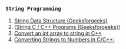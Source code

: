 ### ```String Programming```

1. [String Data Structure (Geeksforgeeks)](https://www.geeksforgeeks.org/string-data-structure/)
2. [[String C / C++ Programs (Geeksforgeeks)](https://www.geeksforgeeks.org/c-programs-gq/string-programs-gq/)]
3. [Convert an int array to string in C++](https://www.techiedelight.com/convert-int-array-string-cpp/)
4. [Converting Strings to Numbers in C/C++:](https://www.geeksforgeeks.org/converting-strings-numbers-cc/)